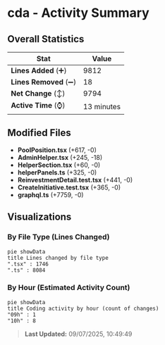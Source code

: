 # cda - Activity Summary 

## Overall Statistics

| Stat                   | Value                                                             |
| ---------------------- | ----------------------------------------------------------------- |
| **Lines Added** (➕)   | 9812                                          |
| **Lines Removed** (➖) | 18                                        |
| **Net Change** (↕)    | 9794                |
| **Active Time** (⌚)   | 13 minutes |


## Modified Files
- **PoolPosition.tsx** (+617, -0)
- **AdminHelper.tsx** (+245, -18)
- **HelperSection.tsx** (+60, -0)
- **helperPanels.ts** (+325, -0)
- **ReinvestmentDetail.test.tsx** (+441, -0)
- **CreateInitiative.test.tsx** (+365, -0)
- **graphql.ts** (+7759, -0)

## Visualizations

### By File Type (Lines Changed)

```mermaid
pie showData
title Lines changed by file type
".tsx" : 1746
".ts" : 8084
```

### By Hour (Estimated Activity Count)

```mermaid
pie showData
title Coding activity by hour (count of changes)
"09h" : 1
"10h" : 8
```


> **Last Updated:** 09/07/2025, 10:49:49